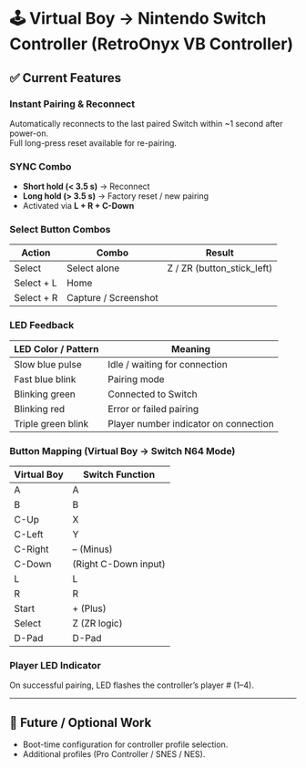 
# 🕹️ Virtual Boy → Nintendo Switch Controller (RetroOnyx VB Controller)

## ✅ Current Features

### Instant Pairing & Reconnect
Automatically reconnects to the last paired Switch within ~1 second after power-on.  
Full long-press reset available for re-pairing.

### SYNC Combo
- **Short hold (< 3.5 s)** → Reconnect  
- **Long hold (> 3.5 s)** → Factory reset / new pairing  
- Activated via **L + R + C-Down**  

### Select Button Combos
| Action | Combo | Result |
|--------|--------|--------|
| Select | Select alone | Z / ZR (button_stick_left) |
| Select + L | Home |
| Select + R | Capture / Screenshot |

### LED Feedback
| LED Color / Pattern | Meaning |
|----------------------|----------|
| Slow blue pulse | Idle / waiting for connection |
| Fast blue blink | Pairing mode |
| Blinking green | Connected to Switch |
| Blinking red | Error or failed pairing |
| Triple green blink | Player number indicator on connection |

### Button Mapping (Virtual Boy → Switch N64 Mode)
| Virtual Boy | Switch Function |
|--------------|----------------|
| A | A |
| B | B |
| C-Up | X |
| C-Left | Y |
| C-Right | – (Minus) |
| C-Down | (Right C-Down input) |
| L | L |
| R | R |
| Start | + (Plus) |
| Select | Z (ZR logic) |
| D-Pad | D-Pad |

### Player LED Indicator
On successful pairing, LED flashes the controller’s player # (1–4).

---

## 🔧 Future / Optional Work
- Boot-time configuration for controller profile selection.  
- Additional profiles (Pro Controller / SNES / NES).   
